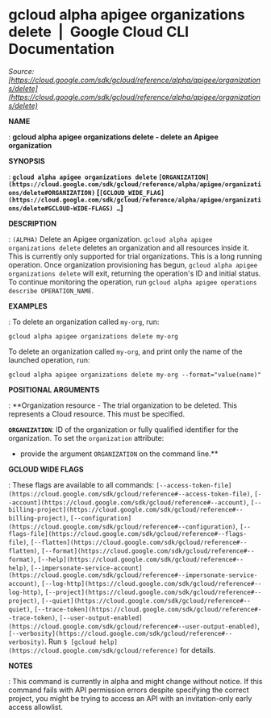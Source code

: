 # gcloud alpha apigee organizations delete  |  Google Cloud CLI Documentation

*Source: [https://cloud.google.com/sdk/gcloud/reference/alpha/apigee/organizations/delete](https://cloud.google.com/sdk/gcloud/reference/alpha/apigee/organizations/delete)*

**NAME**

: **gcloud alpha apigee organizations delete - delete an Apigee organization**

**SYNOPSIS**

: **`gcloud alpha apigee organizations delete` `[ORGANIZATION](https://cloud.google.com/sdk/gcloud/reference/alpha/apigee/organizations/delete#ORGANIZATION)` [`[GCLOUD_WIDE_FLAG](https://cloud.google.com/sdk/gcloud/reference/alpha/apigee/organizations/delete#GCLOUD-WIDE-FLAGS) …`]**

**DESCRIPTION**

: `(ALPHA)` Delete an Apigee organization.
`gcloud alpha apigee organizations delete` deletes an organization
and all resources inside it. This is currently only supported for trial
organizations.
This is a long running operation. Once organization provisioning has begun,
`gcloud alpha apigee organizations delete` will exit, returning the
operation's ID and initial status. To continue monitoring the operation, run
`gcloud alpha apigee operations describe OPERATION_NAME`.

**EXAMPLES**

: To delete an organization called ``my-org``,
run:

```
gcloud alpha apigee organizations delete my-org
```

To delete an organization called ``my-org``,
and print only the name of the launched operation, run:

```
gcloud alpha apigee organizations delete my-org --format="value(name)"
```

**POSITIONAL ARGUMENTS**

: **Organization resource - The trial organization to be deleted. This represents a
Cloud resource.
This must be specified.

**`ORGANIZATION`**:
ID of the organization or fully qualified identifier for the organization.
To set the `organization` attribute:

- provide the argument `ORGANIZATION` on the command line.**

**GCLOUD WIDE FLAGS**

: These flags are available to all commands: `[--access-token-file](https://cloud.google.com/sdk/gcloud/reference#--access-token-file)`,
`[--account](https://cloud.google.com/sdk/gcloud/reference#--account)`, `[--billing-project](https://cloud.google.com/sdk/gcloud/reference#--billing-project)`,
`[--configuration](https://cloud.google.com/sdk/gcloud/reference#--configuration)`,
`[--flags-file](https://cloud.google.com/sdk/gcloud/reference#--flags-file)`,
`[--flatten](https://cloud.google.com/sdk/gcloud/reference#--flatten)`, `[--format](https://cloud.google.com/sdk/gcloud/reference#--format)`, `[--help](https://cloud.google.com/sdk/gcloud/reference#--help)`, `[--impersonate-service-account](https://cloud.google.com/sdk/gcloud/reference#--impersonate-service-account)`,
`[--log-http](https://cloud.google.com/sdk/gcloud/reference#--log-http)`,
`[--project](https://cloud.google.com/sdk/gcloud/reference#--project)`, `[--quiet](https://cloud.google.com/sdk/gcloud/reference#--quiet)`, `[--trace-token](https://cloud.google.com/sdk/gcloud/reference#--trace-token)`, `[--user-output-enabled](https://cloud.google.com/sdk/gcloud/reference#--user-output-enabled)`,
`[--verbosity](https://cloud.google.com/sdk/gcloud/reference#--verbosity)`.
Run `$ [gcloud help](https://cloud.google.com/sdk/gcloud/reference)` for details.

**NOTES**

: This command is currently in alpha and might change without notice. If this
command fails with API permission errors despite specifying the correct project,
you might be trying to access an API with an invitation-only early access
allowlist.